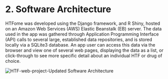 # 2. Software Architecture 

HTFome was developed using the Django framework, and R Shiny, hosted on an Amazon Web Services (AWS) Elastic Beanstalk (EB) server. 
The data used in the app was gathered through Application Programming Interface (API) calls to several large, established data repositories, 
and is stored locally via a SQLite3 database. An app user can access this data via the browser and view one of several web pages, 
displaying the data as a list, or click-through to see more specific detail about an individual HTF or drug of choice.


![HTF-web-project-Updated Software Architecture](https://user-images.githubusercontent.com/60273209/109990466-52a64600-7d01-11eb-84f6-7a6354a68996.png)
